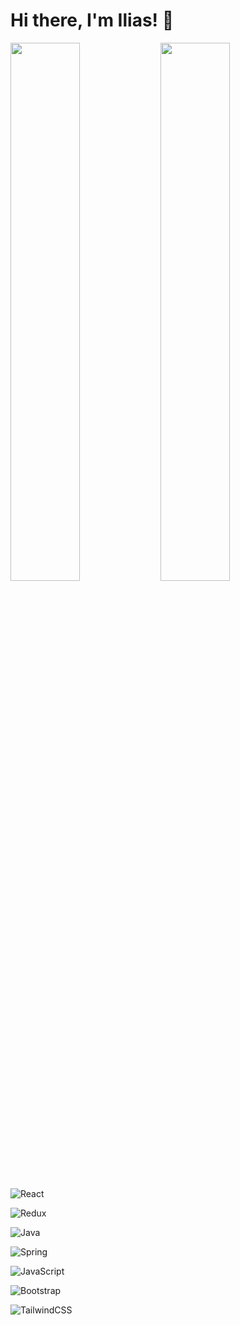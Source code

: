 # Hi there, I'm Ilias! 👋


<img align="left" width="47%" src="https://github-readme-stats.vercel.app/api?username=LyamoudiIlias&show_icons=true&theme=transparent" />

<img align="left" width="47%" src="https://github-readme-stats.vercel.app/api/top-langs/?username=LyamoudiIlias&layout=compact)" />

![React](https://img.shields.io/badge/react-%2320232a.svg?style=for-the-badge&logo=react&logoColor=%2361DAFB)

![Redux](https://img.shields.io/badge/redux-%23593d88.svg?style=for-the-badge&logo=redux&logoColor=white)

![Java](https://img.shields.io/badge/java-%23ED8B00.svg?style=for-the-badge&logo=java&logoColor=white)

![Spring](https://img.shields.io/badge/spring-%236DB33F.svg?style=for-the-badge&logo=spring&logoColor=white)

![JavaScript](https://img.shields.io/badge/javascript-%23323330.svg?style=for-the-badge&logo=javascript&logoColor=%23F7DF1E)
  
  ![Bootstrap](https://img.shields.io/badge/bootstrap-%23563D7C.svg?style=for-the-badge&logo=bootstrap&logoColor=white)
  
  ![TailwindCSS](https://img.shields.io/badge/tailwindcss-%2338B2AC.svg?style=for-the-badge&logo=tailwind-css&logoColor=white)

<!--
**LyamoudiIlias/LyamoudiIlias** is a ✨ _special_ ✨ repository because its `README.md` (this file) appears on your GitHub profile.

Here are some ideas to get you started:

- 🔭 I’m currently working on ...
- 🌱 I’m currently learning ...
- 👯 I’m looking to collaborate on ...
- 🤔 I’m looking for help with ...
- 💬 Ask me about ...
- 📫 How to reach me: ...
- 😄 Pronouns: ...
- ⚡ Fun fact: ...
-->
